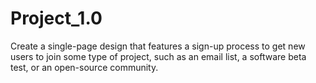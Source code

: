 # Project_1.0
Create a single-page design that features a sign-up process to get new users to join some type of project, such as an email list, a software beta test, or an open-source community. 

